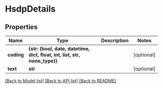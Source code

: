 # HsdpDetails


## Properties
Name | Type | Description | Notes
------------ | ------------- | ------------- | -------------
**coding** | **{str: (bool, date, datetime, dict, float, int, list, str, none_type)}** |  | [optional] 
**text** | **str** |  | [optional] 

[[Back to Model list]](../README.md#documentation-for-models) [[Back to API list]](../README.md#documentation-for-api-endpoints) [[Back to README]](../README.md)


